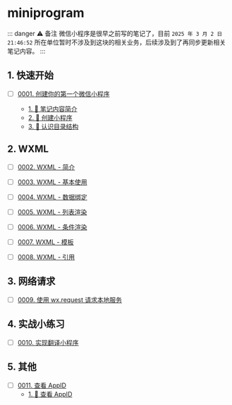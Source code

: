 
# miniprogram


::: danger ⚠️ 备注
微信小程序是很早之前写的笔记了，目前 `2025 年 3 月 2 日 21:46:52` 所在单位暂时不涉及到这块的相关业务，后续涉及到了再同步更新相关笔记内容。
:::

## 1. 快速开始

- [ ] [0001. 创建你的第一个微信小程序](https://tdahuyou.github.io/TNotes.miniprogram/notes/0001.%20%E5%88%9B%E5%BB%BA%E4%BD%A0%E7%9A%84%E7%AC%AC%E4%B8%80%E4%B8%AA%E5%BE%AE%E4%BF%A1%E5%B0%8F%E7%A8%8B%E5%BA%8F/README) <!-- [locale](./notes/0001.%20%E5%88%9B%E5%BB%BA%E4%BD%A0%E7%9A%84%E7%AC%AC%E4%B8%80%E4%B8%AA%E5%BE%AE%E4%BF%A1%E5%B0%8F%E7%A8%8B%E5%BA%8F/README) -->  
  
  - [1. 📝 笔记内容简介](https://tdahuyou.github.io/TNotes.miniprogram/notes/0001.%20%E5%88%9B%E5%BB%BA%E4%BD%A0%E7%9A%84%E7%AC%AC%E4%B8%80%E4%B8%AA%E5%BE%AE%E4%BF%A1%E5%B0%8F%E7%A8%8B%E5%BA%8F/README#1--笔记内容简介)
  - [2. 📒 创建小程序](https://tdahuyou.github.io/TNotes.miniprogram/notes/0001.%20%E5%88%9B%E5%BB%BA%E4%BD%A0%E7%9A%84%E7%AC%AC%E4%B8%80%E4%B8%AA%E5%BE%AE%E4%BF%A1%E5%B0%8F%E7%A8%8B%E5%BA%8F/README#2--创建小程序)
  - [3. 📒 认识目录结构](https://tdahuyou.github.io/TNotes.miniprogram/notes/0001.%20%E5%88%9B%E5%BB%BA%E4%BD%A0%E7%9A%84%E7%AC%AC%E4%B8%80%E4%B8%AA%E5%BE%AE%E4%BF%A1%E5%B0%8F%E7%A8%8B%E5%BA%8F/README#3--认识目录结构)
  

## 2. WXML

- [ ] [0002. WXML - 简介](https://tdahuyou.github.io/TNotes.miniprogram/notes/0002.%20WXML%20-%20%E7%AE%80%E4%BB%8B/README) <!-- [locale](./notes/0002.%20WXML%20-%20%E7%AE%80%E4%BB%8B/README) -->  
  
  
  

- [ ] [0003. WXML - 基本使用](https://tdahuyou.github.io/TNotes.miniprogram/notes/0003.%20WXML%20-%20%E5%9F%BA%E6%9C%AC%E4%BD%BF%E7%94%A8/README) <!-- [locale](./notes/0003.%20WXML%20-%20%E5%9F%BA%E6%9C%AC%E4%BD%BF%E7%94%A8/README) -->  
  
  
  

- [ ] [0004. WXML - 数据绑定](https://tdahuyou.github.io/TNotes.miniprogram/notes/0004.%20WXML%20-%20%E6%95%B0%E6%8D%AE%E7%BB%91%E5%AE%9A/README) <!-- [locale](./notes/0004.%20WXML%20-%20%E6%95%B0%E6%8D%AE%E7%BB%91%E5%AE%9A/README) -->  
  
  
  

- [ ] [0005. WXML - 列表渲染](https://tdahuyou.github.io/TNotes.miniprogram/notes/0005.%20WXML%20-%20%E5%88%97%E8%A1%A8%E6%B8%B2%E6%9F%93/README) <!-- [locale](./notes/0005.%20WXML%20-%20%E5%88%97%E8%A1%A8%E6%B8%B2%E6%9F%93/README) -->  
  
  
  

- [ ] [0006. WXML - 条件渲染](https://tdahuyou.github.io/TNotes.miniprogram/notes/0006.%20WXML%20-%20%E6%9D%A1%E4%BB%B6%E6%B8%B2%E6%9F%93/README) <!-- [locale](./notes/0006.%20WXML%20-%20%E6%9D%A1%E4%BB%B6%E6%B8%B2%E6%9F%93/README) -->  
  
  
  

- [ ] [0007. WXML - 模板](https://tdahuyou.github.io/TNotes.miniprogram/notes/0007.%20WXML%20-%20%E6%A8%A1%E6%9D%BF/README) <!-- [locale](./notes/0007.%20WXML%20-%20%E6%A8%A1%E6%9D%BF/README) -->  
  
  
  

- [ ] [0008. WXML - 引用](https://tdahuyou.github.io/TNotes.miniprogram/notes/0008.%20WXML%20-%20%E5%BC%95%E7%94%A8/README) <!-- [locale](./notes/0008.%20WXML%20-%20%E5%BC%95%E7%94%A8/README) -->  
  
  
  

## 3. 网络请求

- [ ] [0009. 使用 wx.request 请求本地服务](https://tdahuyou.github.io/TNotes.miniprogram/notes/0009.%20%E4%BD%BF%E7%94%A8%20wx.request%20%E8%AF%B7%E6%B1%82%E6%9C%AC%E5%9C%B0%E6%9C%8D%E5%8A%A1/README) <!-- [locale](./notes/0009.%20%E4%BD%BF%E7%94%A8%20wx.request%20%E8%AF%B7%E6%B1%82%E6%9C%AC%E5%9C%B0%E6%9C%8D%E5%8A%A1/README) -->  
  
  
  

## 4. 实战小练习

- [ ] [0010. 实现翻译小程序](https://tdahuyou.github.io/TNotes.miniprogram/notes/0010.%20%E5%AE%9E%E7%8E%B0%E7%BF%BB%E8%AF%91%E5%B0%8F%E7%A8%8B%E5%BA%8F/README) <!-- [locale](./notes/0010.%20%E5%AE%9E%E7%8E%B0%E7%BF%BB%E8%AF%91%E5%B0%8F%E7%A8%8B%E5%BA%8F/README) -->  
  
  
  

## 5. 其他

- [ ] [0011. 查看 AppID](https://tdahuyou.github.io/TNotes.miniprogram/notes/0011.%20%E6%9F%A5%E7%9C%8B%20AppID/README) <!-- [locale](./notes/0011.%20%E6%9F%A5%E7%9C%8B%20AppID/README) -->  
  - [1. 📒 查看 AppID](https://tdahuyou.github.io/TNotes.miniprogram/notes/0011.%20%E6%9F%A5%E7%9C%8B%20AppID/README#1--查看-appid)
  
